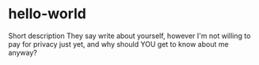 # hello-world
Short description
They say write about yourself, however I'm not willing to pay for privacy just yet, and why should YOU get to know about me anyway?
